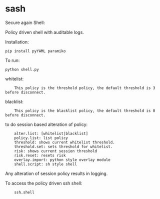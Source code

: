 sash
====

Secure again Shell:

Policy driven shell with auditable logs.

Installation: 
    
    pip install pyYAML paramiko

To run:

    python shell.py



whitelist: 

        This policy is the threshold policy, the default threshold is 3 before disconnect. 
    
blacklist:

        This policy is the blacklist policy, the default threshold is 0 before disconnect.
to do session based alteration of policy:

        alter.list: [whitelist|blacklist] 
        policy.list: list policy
        threshold: shows current whitelist threshold.
        threshold.set: sets threshold for whitelist.
        risk: shows current session threshold
        risk.reset: resets risk
        overlay.import: python style overlay module
        shell.script: sh style shell 
Any alteration of session policy results in logging.

To access the policy driven ssh shell:
        
        ssh.shell



